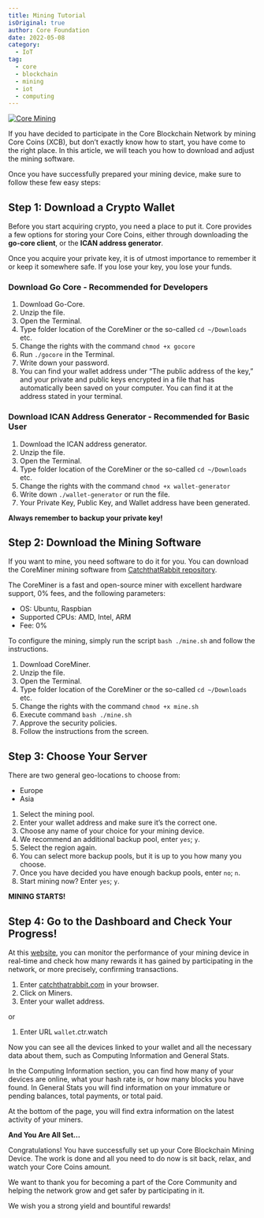 ```yaml
---
title: Mining Tutorial
isOriginal: true
author: Core Foundation
date: 2022-05-08
category:
  - IoT
tag:
  - core
  - blockchain
  - mining
  - iot
  - computing
---
```


[![Core Mining](@img/iot/mining-core-coin.png)](@img/iot/mining-core-coin.png)

If you have decided to participate in the Core Blockchain Network by mining Core Coins (XCB), but don’t exactly know how to start, you have come to the right place. In this article, we will teach you how to download and adjust the mining software.

Once you have successfully prepared your mining device, make sure to follow these few easy steps:

## Step 1: Download a Crypto Wallet

Before you start acquiring crypto, you need a place to put it. Core provides a few options for storing your Core Coins, either through downloading the **go-core client**, or the **ICAN address generator**.

Once you acquire your private key, it is of utmost importance to remember it or keep it somewhere safe. If you lose your key, you lose your funds.

### Download Go Core - Recommended for Developers

1. Download Go-Core.
1. Unzip the file.
1. Open the Terminal.
1. Type folder location of the CoreMiner or the so-called `cd ~/Downloads` etc.
1. Change the rights with the command `chmod +x gocore`
1. Run `./gocore` in the Terminal.
1. Write down your password.
1. You can find your wallet address under “The public address of the key,” and your private and public keys encrypted in a file that has automatically been saved on your computer. You can find it at the address stated in your terminal.

### Download ICAN Address Generator - Recommended for Basic User

1. Download the ICAN address generator.
1. Unzip the file.
1. Open the Terminal.
1. Type folder location of the CoreMiner or the so-called `cd ~/Downloads` etc.
1. Change the rights with the command `chmod +x wallet-generator`
1. Write down `./wallet-generator` or run the file.
1. Your Private Key, Public Key, and Wallet address have been generated.

**Always remember to backup your private key!**

## Step 2: Download the Mining Software

If you want to mine, you need software to do it for you. You can download the CoreMiner mining software from [CatchthatRabbit repository](https://github.com/catchthatrabbit/coreminer/releases).

The CoreMiner is a fast and open-source miner with excellent hardware support, 0% fees, and the following parameters:

- OS: Ubuntu, Raspbian
- Supported CPUs: AMD, Intel, ARM
- Fee: 0%

To configure the mining, simply run the script `bash ./mine.sh` and follow the instructions.

1. Download CoreMiner.
1. Unzip the file.
1. Open the Terminal.
1. Type folder location of the CoreMiner or the so-called `cd ~/Downloads` etc.
1. Change the rights with the command `chmod +x mine.sh`
1. Execute command `bash ./mine.sh`
1. Approve the security policies.
1. Follow the instructions from the screen.

## Step 3: Choose Your Server

There are two general geo-locations to choose from:

- Europe
- Asia

1. Select the mining pool.
1. Enter your wallet address and make sure it’s the correct one.
1. Choose any name of your choice for your mining device.
1. We recommend an additional backup pool, enter `yes`; `y`.
1. Select the region again.
1. You can select more backup pools, but it is up to you how many you choose.
1. Once you have decided you have enough backup pools, enter `no`; `n`.
1. Start mining now? Enter `yes`; `y`.

**MINING STARTS!**

## Step 4: Go to the Dashboard and Check Your Progress!

At this [website](Https://catchthatrabbit.com), you can monitor the performance of your mining device in real-time and check how many rewards it has gained by participating in the network, or more precisely, confirming transactions.

1. Enter [catchthatrabbit.com](Https://catchthatrabbit.com) in your browser.
1. Click on Miners.
1. Enter your wallet address.

or

1. Enter URL `wallet`.ctr.watch

Now you can see all the devices linked to your wallet and all the necessary data about them, such as Computing Information and General Stats.

In the Computing Information section, you can find how many of your devices are online, what your hash rate is, or how many blocks you have found. In General Stats you will find information on your immature or pending balances, total payments, or total paid.

At the bottom of the page, you will find extra information on the latest activity of your miners.

**And You Are All Set…**

Congratulations! You have successfully set up your Core Blockchain Mining Device. The work is done and all you need to do now is sit back, relax, and watch your Core Coins amount.

We want to thank you for becoming a part of the Core Community and helping the network grow and get safer by participating in it.

We wish you a strong yield and bountiful rewards!

